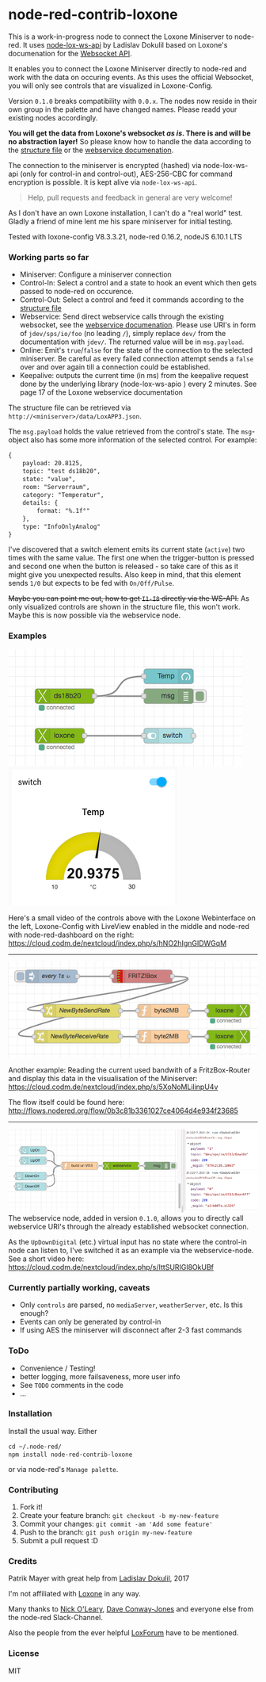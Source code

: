 # node-red-contrib-loxone

This is a work-in-progress node to connect the Loxone Miniserver to
node-red. It uses [node-lox-ws-api](https://github.com/alladdin/node-lox-ws-api) 
by Ladislav Dokulil based on Loxone's documenation for the [Websocket API](https://www.loxone.com/dede/wp-content/uploads/sites/2/2016/08/loxone-communicating-with-the-miniserver.pdf).

It enables you to connect the Loxone Miniserver directly to node-red and work with the data
on occuring events. As this uses the official Websocket, you will only see controls that are 
visualized in Loxone-Config. 

Version `0.1.0` breaks compatibility with `0.0.x`. The nodes now reside in their own group in the palette and have changed 
names. Please readd your existing nodes accordingly.

**You will get the data from Loxone's websocket _as is_. There is and will be no abstraction layer!**
So please know how to handle the data according to the [structure file](https://www.loxone.com/dede/wp-content/uploads/sites/2/2016/08/loxone-structure-file.pdf?x48792) 
or the [webservice documenation](https://www.loxone.com/enen/kb/web-services/).

The connection to the miniserver is encrypted (hashed) via node-lox-ws-api (only for control-in and control-out), AES-256-CBC for command encryption 
is possible. It is kept alive via `node-lox-ws-api`.

> Help, pull requests and feedback in general are very welcome!

As I don't have an own Loxone installation, I can't do a "real world" test. 
Gladly a friend of mine lent me his spare miniserver for initial testing.

Tested with loxone-config V8.3.3.21, node-red 0.16.2, nodeJS 6.10.1 LTS

### Working parts so far
* Miniserver: Configure a miniserver connection 
* Control-In: Select a control and a state to hook an event which then gets passed to node-red on occurence.
* Control-Out: Select a control and feed it commands according to the [structure file](https://www.loxone.com/dede/wp-content/uploads/sites/2/2016/08/loxone-structure-file.pdf?x48792)
* Webservice: Send direct webservice calls through the existing websocket, see the [webservice documenation](https://www.loxone.com/enen/kb/web-services/). 
Please use URI's in form of `jdev/sps/io/foo` (no leading `/`), simply replace `dev/` from the documentation with `jdev/`. The returned
value will be in `msg.payload`.
* Online: Emit's `true`/`false` for the state of the connection to the selected miniserver. Be careful as every failed 
connection attempt sends a `false` over and over again till a connection could be established.
* Keepalive: outputs the current time (in ms) from the keepalive request done by the underlying library (node-lox-ws-apio ) 
every 2 minutes. See page 17 of the Loxone webservice documentation

The structure file can be retrieved via `http://<miniserver>/data/LoxAPP3.json`.

The `msg.payload` holds the value retrieved from the control's state. The `msg`-object also has some more information of
the selected control. For example:

    {
        payload: 20.8125,
        topic: "test ds18b20",
        state: "value",
        room: "Serverraum",
        category: "Temperatur",
        details: {
            format: "%.1f°"
        },
        type: "InfoOnlyAnalog"
    }
    
I've discovered that a switch element emits its current state (`active`) two times with the same value.
The first one when the trigger-button is pressed and second one when the button is released - so 
take care of this as it might give you unexpected results.
Also keep in mind, that this element sends `1/0` but expects to be fed with `On/Off/Pulse`.

~~Maybe you can point me out, how to get `I1-I8` directly via the WS-API.~~ As only visualized controls are
shown in the structure file, this won't work. Maybe this is now possible via the webservice node.


### Examples

![image of node-red editor](node-red-contrib-loxone-editor.png)
![image node-red dashboard](node-red-contrib-loxone-dashboard.png)

Here's a small video of the controls above with the Loxone Webinterface on the left, Loxone-Config with LiveView enabled in the 
middle and node-red with node-red-dashboard on the right: https://cloud.codm.de/nextcloud/index.php/s/hNO2hIgnGIDWGqM

--- 

![image of node-red flow for fritzbox](node-red-contrib-loxone-demo-fritz.png)
  
Another example: Reading the current used bandwith of a FritzBox-Router and display 
this data in the visualisation of the Miniserver:  https://cloud.codm.de/nextcloud/index.php/s/5XoNoMLilinpU4v
    
The flow itself could be found here: http://flows.nodered.org/flow/0b3c81b3361027ce4064d4e934f23685    

---

![image of node-red flow for webservice](node-red-contrib-loxone-webservice.png)
The webservice node, added in version `0.1.0`, allows you to directly call webservice URI's through the already 
established websocket connection.

As the `UpDownDigital` (etc.) virtual input has no state where the control-in node can listen to, I've switched it as 
an example via the webservice-node. See a short video here: https://cloud.codm.de/nextcloud/index.php/s/IttSURIGl8OkUBf


### Currently partially working, caveats

* Only `controls` are parsed, no `mediaServer`, `weatherServer`, etc. 
  Is this enough? 
* Events can only be generated by control-in  
* If using AES the miniserver will disconnect after 2-3 fast commands

### ToDo 
* Convenience / Testing!
* better logging, more failsaveness, more user info
* See `TODO` comments in the code
* ...

### Installation
Install the usual way. Either

    cd ~/.node-red/
    npm install node-red-contrib-loxone
    
or via node-red's `Manage palette`.

### Contributing

1. Fork it!
2. Create your feature branch: `git checkout -b my-new-feature`
3. Commit your changes: `git commit -am 'Add some feature'`
4. Push to the branch: `git push origin my-new-feature`
5. Submit a pull request :D

### Credits
Patrik Mayer with great help from [Ladislav Dokulil](https://github.com/alladdin), 2017 

I'm not affiliated with [Loxone](https://www.loxone.com/) in any way.

Many thanks to [Nick O'Leary](https://github.com/knolleary), [Dave Conway-Jones](https://github.com/dceejay/)
 and everyone else from the node-red Slack-Channel. 

Also the people from the ever helpful [LoxForum](https://www.loxforum.com/) have to be mentioned.

### License
MIT

